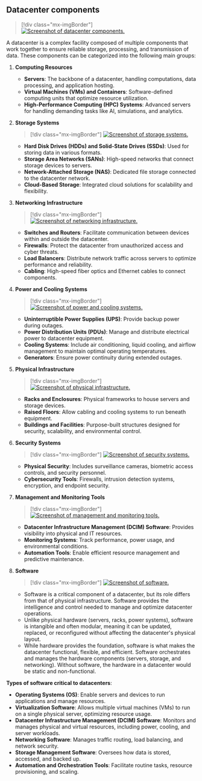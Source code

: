 ## Datacenter components

>[!div class="mx-imgBorder"]
>[![Screenshot of datacenter components.](../media/datacenters-components.jpg)](../media/datacenters-components.jpg#lightbox)

A datacenter is a complex facility composed of multiple components that work together to ensure reliable storage, processing, and transmission of data. These components can be categorized into the following main groups:

1. **Computing Resources**

   - **Servers**: The backbone of a datacenter, handling computations, data processing, and application hosting.
   - **Virtual Machines (VMs) and Containers**: Software-defined computing units that optimize resource utilization.
   - **High-Performance Computing (HPC) Systems**: Advanced servers for handling demanding tasks like AI, simulations, and analytics.

1. **Storage Systems**

    >[!div class="mx-imgBorder"]
    >[![Screenshot of storage systems.](../media/storage-systems.png)](../media/storage-systems.png#lightbox)

   - **Hard Disk Drives (HDDs) and Solid-State Drives (SSDs)**: Used for storing data in various formats.
   - **Storage Area Networks (SANs)**: High-speed networks that connect storage devices to servers.
   - **Network-Attached Storage (NAS)**: Dedicated file storage connected to the datacenter network.
   - **Cloud-Based Storage**: Integrated cloud solutions for scalability and flexibility.

1. **Networking Infrastructure**

    >[!div class="mx-imgBorder"]
    >[![Screenshot of networking infrastructure.](../media/networking-infrastructure.png)](../media/networking-infrastructure.png#lightbox)

   - **Switches and Routers**: Facilitate communication between devices within and outside the datacenter.
   - **Firewalls**: Protect the datacenter from unauthorized access and cyber threats.
   - **Load Balancers**: Distribute network traffic across servers to optimize performance and reliability.
   - **Cabling**: High-speed fiber optics and Ethernet cables to connect components.

1. **Power and Cooling Systems**

    >[!div class="mx-imgBorder"]
    >[![Screenshot of power and cooling systems.](../media/power-cooling-systems.jpg)](../media/power-cooling-systems.jpg#lightbox)

   - **Uninterruptible Power Supplies (UPS)**: Provide backup power during outages.
   - **Power Distribution Units (PDUs)**: Manage and distribute electrical power to datacenter equipment.
   - **Cooling Systems**: Include air conditioning, liquid cooling, and airflow management to maintain optimal operating temperatures.
   - **Generators**: Ensure power continuity during extended outages.

1. **Physical Infrastructure**

    >[!div class="mx-imgBorder"]
    >[![Screenshot of physical infrastructure.](../media/physical-infrastructure.png)](../media/physical-infrastructure.png#lightbox)

   - **Racks and Enclosures**: Physical frameworks to house servers and storage devices.
   - **Raised Floors**: Allow cabling and cooling systems to run beneath equipment.
   - **Buildings and Facilities**: Purpose-built structures designed for security, scalability, and environmental control.

1. **Security Systems**

    >[!div class="mx-imgBorder"]
    >[![Screenshot of security systems.](../media/security-systems.png)](../media/security-systems.png#lightbox)

   - **Physical Security**: Includes surveillance cameras, biometric access controls, and security personnel.
   - **Cybersecurity Tools**: Firewalls, intrusion detection systems, encryption, and endpoint security.

1. **Management and Monitoring Tools**

    >[!div class="mx-imgBorder"]
    >[![Screenshot of management and monitoring tools.](../media/management-monitoring-tools.jpg)](../media/management-monitoring-tools.jpg#lightbox)

   - **Datacenter Infrastructure Management (DCIM) Software**: Provides visibility into physical and IT resources.
   - **Monitoring Systems**: Track performance, power usage, and environmental conditions.
   - **Automation Tools**: Enable efficient resource management and predictive maintenance.

1. **Software**

    >[!div class="mx-imgBorder"]
    >[![Screenshot of software.](../media/software.jpg)](../media/software.jpg#lightbox)

   - Software is a critical component of a datacenter, but its role differs from that of physical infrastructure. Software provides the intelligence and control needed to manage and optimize datacenter operations.
   - Unlike physical hardware (servers, racks, power systems), software is intangible and often modular, meaning it can be updated, replaced, or reconfigured without affecting the datacenter's physical layout.
   - While hardware provides the foundation, software is what makes the datacenter functional, flexible, and efficient. Software orchestrates and manages the hardware components (servers, storage, and networking). Without software, the hardware in a datacenter would be static and non-functional.

**Types of software critical to datacenters**:

- **Operating Systems (OS)**: Enable servers and devices to run applications and manage resources.
- **Virtualization Software**: Allows multiple virtual machines (VMs) to run on a single physical server, optimizing resource usage.
- **Datacenter Infrastructure Management (DCIM) Software**: Monitors and manages physical and virtual resources, including power, cooling, and server workloads.
- **Networking Software**: Manages traffic routing, load balancing, and network security.
- **Storage Management Software**: Oversees how data is stored, accessed, and backed up.
- **Automation and Orchestration Tools**: Facilitate routine tasks, resource provisioning, and scaling.
